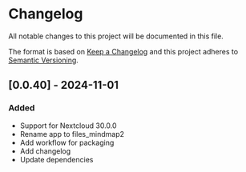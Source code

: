 <!--
  - SPDX-FileCopyrightText: 2024 synyx GmbH & Co. KG
  - SPDX-License-Identifier: AGPL-3.0-or-later
-->
# Changelog

All notable changes to this project will be documented in this file.

The format is based on [Keep a Changelog](http://keepachangelog.com/en/1.0.0/)
and this project adheres to [Semantic Versioning](http://semver.org/spec/v2.0.0.html).


## [0.0.40] - 2024-11-01

### Added

- Support for Nextcloud 30.0.0
- Rename app to files_mindmap2
- Add workflow for packaging
- Add changelog
- Update dependencies